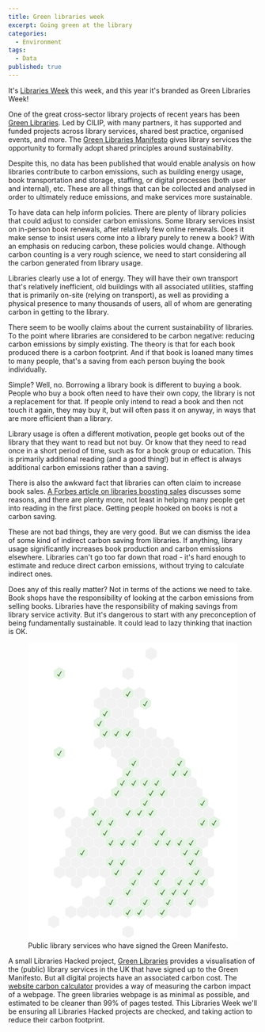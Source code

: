 ```yaml
---
title: Green libraries week
excerpt: Going green at the library
categories:
  - Environment
tags:
  - Data
published: true
---
```


It's [Libraries Week](https://librariesweek.org.uk/) this week, and this year it's branded as Green Libraries Week!

One of the great cross-sector library projects of recent years has been [Green Libraries](https://www.cilip.org.uk/page/GreenLibraries). Led by CILIP, with many partners, it has supported and funded projects across library services, shared best practice, organised events, and more. The [Green Libraries Manifesto](https://www.cilip.org.uk/page/GreenLibrariesManifesto) gives library services the opportunity to formally adopt shared principles around sustainability.

Despite this, no data has been published that would enable analysis on how libraries contribute to carbon emissions, such as building energy usage, book transportation and storage, staffing, or digital processes (both user and internal), etc. These are all things that can be collected and analysed in order to ultimately reduce emissions, and make services more sustainable.

To have data can help inform policies. There are plenty of library policies that could adjust to consider carbon emissions. Some library services insist on in-person book renewals, after relatively few online renewals. Does it make sense to insist users come into a library purely to renew a book? With an emphasis on reducing carbon, these policies would change. Although carbon counting is a very rough science, we need to start considering all the carbon generated from library usage.

Libraries clearly use a lot of energy. They will have their own transport that's relatively inefficient, old buildings with all associated utilities, staffing that is primarily on-site (relying on transport), as well as providing a physical presence to many thousands of users, all of whom are generating carbon in getting to the library.

There seem to be woolly claims about the current sustainability of libraries. To the point where libraries are considered to be carbon negative: reducing carbon emissions by simply existing. The theory is that for each book produced there is a carbon footprint. And if that book is loaned many times to many people, that's a saving from each person buying the book individually.

Simple? Well, no. Borrowing a library book is different to buying a book. People who buy a book often need to have their own copy, the library is not a replacement for that. If people only intend to read a book and then not touch it again, they may buy it, but will often pass it on anyway, in ways that are more efficient than a library.

Library usage is often a different motivation, people get books out of the library that they want to read but not buy. Or know that they need to read once in a short period of time, such as for a book group or education. This is primarily additional reading (and a good thing!) but in effect is always additional carbon emissions rather than a saving.

There is also the awkward fact that libraries can often claim to increase book sales. [A Forbes article on libraries boosting sales](https://www.forbes.com/sites/rachelkramerbussel/2019/04/12/how-libraries-boost-book-sales/) discusses some reasons, and there are plenty more, not least in helping many people get into reading in the first place. Getting people hooked on books is not a carbon saving.

These are not bad things, they are very good. But we can dismiss the idea of some kind of indirect carbon saving from libraries. If anything, library usage significantly increases book production and carbon emissions elsewhere. Libraries can't go too far down that road - it's hard enough to estimate and reduce direct carbon emissions, without trying to calculate indirect ones.

Does any of this really matter? Not in terms of the actions we need to take. Book shops have the responsibility of looking at the carbon emissions from selling books. Libraries have the responsibility of making savings from library service activity. But it's dangerous to start with any preconception of being fundamentally sustainable. It could lead to lazy thinking that inaction is OK.

<figure>
  <img src="https://raw.githubusercontent.com/LibrariesHacked/librarieshacked.github.io/master/images/2023-10-03-green-libraries.png" alt="A hexagon map of all public library services in the UK who have signed the Green Manifesto showing about a quarter or so"/>
  <figcaption>Public library services who have signed the Green Manifesto.</figcaption>
</figure>

A small Libraries Hacked project, [Green Libraries](https://green.librarydata.uk/) provides a visualisation of the (public) library services in the UK that have signed up to the Green Manifesto. But all digital projects have an associated carbon cost. The [website carbon calculator](https://www.websitecarbon.com/) provides a way of measuring the carbon impact of a webpage. The green libraries webpage is as minimal as possible, and estimated to be cleaner than 99% of pages tested. This Libraries Week we'll be ensuring all Libraries Hacked projects are checked, and taking action to reduce their carbon footprint.
